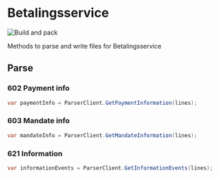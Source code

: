 # Betalingsservice

![Build and pack](https://github.com/pajzo/Betalingsservice/workflows/Build%20and%20pack/badge.svg?branch=master)

Methods to parse and write files for Betalingsservice

## Parse

### 602 Payment info
```csharp
var paymentInfo = ParserClient.GetPaymentInformation(lines);
```

### 603 Mandate info
```csharp
var mandateInfo = ParserClient.GetMandateInformation(lines);
```

### 621 Information
```csharp
var informationEvents = ParserClient.GetInformationEvents(lines);
```

